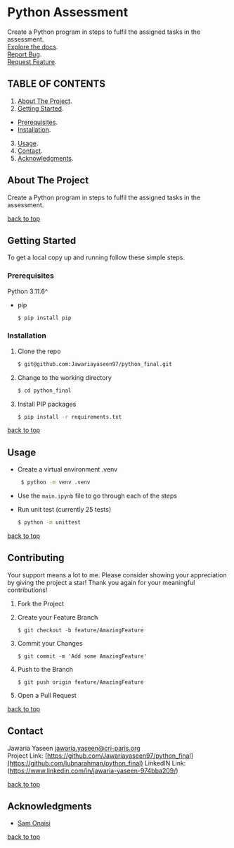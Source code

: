 # Python Assessment

Create a Python program in steps to fulfil the assigned tasks in the assessment.  
[Explore the docs](https://github.com/Jawariayaseen97/python_final).  
[Report Bug](https://github.com/dilancroos/python_final/issues).  
[Request Feature](https://github.com/dilancroos/python_final/issues).

## TABLE OF CONTENTS

1. [About The Project](#about-the-project).
2. [Getting Started](#getting-started).

- [Prerequisites](#prerequisites).
- [Installation](#installation).

3. [Usage](#usage).
4. [Contact](#contact).
5. [Acknowledgments](#acknowledgments).

## About The Project

Create a Python program in steps to fulfil the assigned tasks in the assessment.

[back to top](#readme-top)

## Getting Started

To get a local copy up and running follow these simple steps.

### Prerequisites

Python 3.11.6^

- pip

  ```sh
  $ pip install pip
  ```

### Installation

1. Clone the repo

   ```sh
   $ git@github.com:Jawariayaseen97/python_final.git
   ```

2. Change to the working directory

   ```sh
   $ cd python_final
   ```

3. Install PIP packages

   ```sh
   $ pip install -r requirements.txt
   ```

[back to top](#readme-top)

## Usage

- Create a virtual environment .venv

  ```sh
   $ python -m venv .venv
  ```

- Use the `main.ipynb` file to go through each of the steps

- Run unit test (currently 25 tests)

  ```sh
  $ python -m unittest
  ```

[back to top](#readme-top)

## Contributing

Your support means a lot to me. Please consider showing your appreciation by giving the project a star! Thank you again for your meaningful contributions!

1. Fork the Project

2. Create your Feature Branch

   ```
   $ git checkout -b feature/AmazingFeature
   ```

3. Commit your Changes

   ```
   $ git commit -m 'Add some AmazingFeature'
   ```

4. Push to the Branch

   ```
   $ git push origin feature/AmazingFeature
   ```

5. Open a Pull Request

[back to top](#readme-top)

## Contact

Jawaria Yaseen <jawaria.yaseen@cri-paris.org>  
Project Link: [https://github.com/Jawariayaseen97/python_final](https://github.com/lubnarahman/python_final)
LinkedIN Link: (https://www.linkedin.com/in/jawaria-yaseen-974bba209/)

[back to top](#readme-top)

## Acknowledgments

- [Sam Onaisi](https://www.linkedin.com/in/sam-onaisi-1a8585a2/)  

[back to top](#readme-top)


